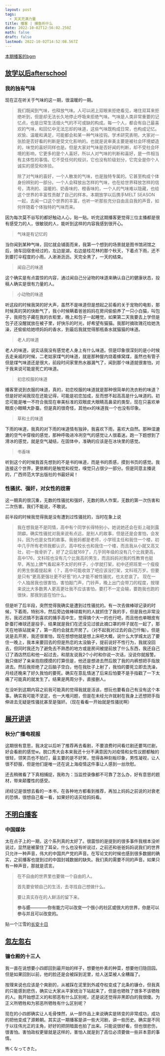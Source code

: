 ```yaml
---
layout: post
tags:
  - 天天充满力量
title: 播客 | 摸鱼听什么
date: 2022-10-02T12:56:02.250Z
math: false
draft: false
lastmod: 2022-10-02T14:52:08.567Z
---
```

[本期播客的bgm](https://www.bilibili.com/video/BV1Zs411m7UU?share_source=copy_web&vd_source=142817be52c861fb7fd312fc32fe11e7)

## [放学以后afterschool](https://podcasts.google.com/feed/aHR0cHM6Ly9hbmNob3IuZm0vcy84MWQwNWY4MC9wb2RjYXN0L3Jzcw?sa=X&ved=0CBAQ9sEGahcKEwiQp8K35cH6AhUAAAAAHQAAAAAQfQ&hl=zh-TW)

### 我的独有气味

现在正在听关于气味的这一期，很温暖的一期。

> 我们既闻到气味，也释放气味。人可以闭上双眼来拒绝看见，堵住双耳来拒绝听到，但是却无法长久地停止呼吸来拒绝气味。气味是人类非常重要的记忆点，也是日常生活烟火气的不可或缺的构成。每一个人，都会有自己最喜欢的气味，和回忆中无法忘却的味道，这些气味既构成日常，也构成记忆。欢愉、温暖和满足，可能都会和某一种气味挂钩。学术研究表明，大家对一张脸是否好看的判断是受文化影响的。也就是说审美主要是被社会环境塑造的，味觉的喜好同样也是。但是大家对气味是否好闻的判断，却不受社会环境的影响，它更多的是个人喜好。所以人对气味的判断和喜好，是一件相当有主体性的事情。它不受任何的规训，它也没有阶级划分，它完全是你个人诚实的感受和体验。
> 
> 除了对气味的喜好，一个人散发的气味，也是独特专属的。它甚至构成个体身份辨别的一部分。一个人会释放出怎样的气味，也在给世界释放怎样的信号，清冽的、温暖的、奶香味的、橙香味的，一个人的气味难以隐藏，也给这个世界的丰富性贡献了自己的样本。本期放学以后携手MELT SEASON 一起，去闻一口这个世界的丰富，也听一听那些充分自由且自我的声音，如何伴随着个体独特的气味而来。

因为每次莫不谷写的都好触动人心，贴一贴。听完这期播客更觉得三位主播都是很有感受力的人，很敏锐的人，能听到这样的内容我感到很开心。

> 气味是有记忆的

当你闻到某种气味，回忆就会铺面而来，我第一个想到的场景就是图书馆闭馆之后，骑车回宿舍经过的，左边是湖，右边是桂花林的那个秋天，下着点下雨，还不到要打伞程度的小雨，人淅淅沥沥。天完全黑了，一天的结束。

> 闻自己的味道

这个确实是有点震惊的内容，通过闻自己分泌物的味道来确认自己的健康状态，投稿人确实是很有力量的人。

> 小动物的味道

听这段的时候我哭的好大声，虽然不是味道但是想起之前看的关于宠物的电影，那时候真的哭的快断气了，我小时候瞒着爸爸妈妈在房间偷偷养了一只小白猫，叫包子，我把包子藏在我的衣柜里，晚上和包子一起睡觉，如果第二天我要去上学但是包子还没醒就放在被子里，好快乐的时光，好希望有猫猫。我那时摘玫瑰花给她洗澡，还偷偷给她喷妈妈的香水，到最后我就觉得那瓶香水就猫猫的味道。

> 老人的味道

老人的味道，说实话我没有感觉老人身上有什么味道。但是印象很深刻的是小时候去走亲戚的时候，二老姑家煤气的味道，就是那种屋内烧着蜂窝煤，虽然也有管子但是煤气味道还是很大，前段时间家里热水器漏气了，闻到那个味道就很害怕，对于我来说可能是死亡的味道。

> 初恋校服的味道

播客里说到衣服的味道，真的，初恋校服的味道就是那种很简单的洗衣粉的味道？但是好好闻我现在还能记得，可能是初恋加成，反而想不起高高是什么味道的。初恋可能是唯一不符合我现在审美标准的双眼皮大眼睛高鼻梁的类型，现在只喜欢单眼皮小眼睛大卧蚕。但是真的很奇怪，其他ex的味道我一个也没有印象。

> 草和土的味道

下雨的味道，我真的对下雨的味道情有独钟，我喜欢下雨，喜欢大自然。那种湿漉漉的空气中穿梭的感觉，那种呼吸进冷冽空气的感觉让人很着迷。跑一下题想到了滑冰的感觉，就是空气凝结，在固体中，准确的应该是在冰块里的感觉。

> 书香味

听到这个的时候我首先想到的不是书的味道，而是书的质感，摸到书页的感觉。我连接这个世界，更依赖的是触觉和视觉，嗅觉只占很少一部分。但是同意主播说的，广西师范大学出版社的书最好闻！

### 性骚扰、强奸，对女性的戕害

这一期真的很沉重，无数的性骚扰和强奸，无数的熟人作案，无数的第一次伤害和二次伤害。我们不能说，不敢说。

前半段的时候我觉得我是没有遭到过性骚扰的，当时在象上说
> 我在想我是不是同情，高中有个同学长得特别小，她说她还会在街上碰到露阴癖。确实性骚扰对我来说有点远，是别人的故事，但是还是会害怕，会发抖，因为也是女性的故事。我爸妈都是老师，小学班主任和我住一个楼，初中几乎所有老师我都认识，高中校长也和我住一个楼，而且我从小就又高又壮，初一我骨折了，好了之后就169了，几乎同年级的没有几个比我更高，高中176，文科班也没有几个比我高的男生，而且妈妈对我的性教育也挺早，再加上脾气看起来不太好的样子，小学就打架，初中还把班里一个瘦瘦的男生倒着提起来（？，高中可能收敛了吧应该没打架，文科班万岁。但要是只有“更高更强壮更不好惹”的人才能不被性骚扰，也太悲哀了。
现在一个人独居我也很害怕，害怕敲门声，门铃声，晚上出门会带刀的程度，按理来说比大多数男人更高更壮我不应该害怕，要打不一定会输，要跑我也跑的很快，那我到底在怕什么。

但是听了后半段，突然觉得我确实是遭到过性骚扰的。有一次去做棒球记录的时候，下着雨，特别冷，然后旁边做棒球裁判的人就抓住了我的手，但是我也非常没形，我迟迟搞不到喜欢的捕手高中生，觉得搞个大一的也行吧，而且他也单眼皮有卧蚕打棒球还是投手，结果就是我们在还没见过彼此摘口罩的样子就在一起了，那天在地铁站就亲了，第一周约会就去开房了。（对不起我对过去的自己忏悔）。但是说是去开房，我还很害怕，现在想想他就是想上床吧大概，说什么大学城太远了要住一晚上，我本来要回去的但是热恋的太没脑子，提前说好不性行为，我就没回去，但同时我还为了避免去不熟悉的地方或是房间被提前放了什么东西，我还自己订了酒店然后和他一起过去，和朋友说我2个小时和你说一次话，没说你就报警。我只做好了亲亲抱抱摸摸的打算但是，他还是想进去然后脱了我的内裤想把手指放进去。然后我拒绝了之后脑子空白，他在我肚子上射了，我怕的要死立即去洗澡，月经还晚来了好久我怕的要死。确实在意乱情迷了后来后怕要不是手指戳了一下太痛了可能真的就发生了。结果是两周分手，直接删人。

在没听到这期内容之前我可能真的觉得我就是活该，想玩也要看自己有没有这个本事。确实我可能不坚定，也一大堆问题，但是在未经允许就射在我身上还想把手指伸进去无疑是性骚扰甚至是强奸。（现在看看一开始就是性骚扰啊）

## [展开讲讲](https://podcasts.google.com/feed/aHR0cHM6Ly93d3cueGltYWxheWEuY29tL2FsYnVtLzI0NjcyMDIxLnhtbA/episode/eG1seV90cmFja181NzIwMDgzMDU?sa=X&ved=0CAUQkfYCahgKEwiQp8K35cH6AhUAAAAAHQAAAAAQ3QM&hl=zh-TW)

### 秋分广播电视报

这期很有意思，我决定以后听了推荐再去看剧，不要浪费时间看烂剧还要骂烂剧，好会看剧的感觉w。脱口秀大会本来我还十分不满意因为对疫情和女性议题都触的很轻，领笑员也不拍灯，最主要的是不好笑，觉得各种刻板印象，男性凝视，让人很不舒服，但是他们是唯一还在说上海疫情这件事让人感到一丝欣慰。

还去稍微看了下真相捕捉，我称为：当监控录像都不可靠了怎么办，好有意思的题材，带来颠覆性的感受。

闭经记是很想去看的一本书，在各种地方都看到推荐，再加上妈妈之前说的对衰老的恐惧，很想自己看一看，如果好的话买给妈妈看。

## [不明白播客](https://podcasts.google.com/feed/aHR0cHM6Ly9mZWVkcy5idXp6c3Byb3V0LmNvbS8xOTgyNTI1LnJzcw/episode/QnV6enNwcm91dC0xMTQxOTcyMw?sa=X&ved=0CAUQkfYCahgKEwiQp8K35cH6AhUAAAAAHQAAAAAQmQM&hl=zh-TW)

### 中国媒体

太在点子上的一期，这个系列真的太好了。很震惊的是提到的很多事件我根本没听说过，显然是被蒙住了耳朵，什么也没有听说过，之前还和爸爸妈妈说我们的世界只允许一种声音，伟大的中国共产党的声音。在写论文的时候也感到很多数据的确实，之前播客也提到过的中国封城数据的缺失。我们真的需要不同的声音。如果只有一种声音，那就是谎言。

> 在不自由的世界里也要做一个自由的人。
> 
> 首先要安顿自己的生活，去寻找自己想做什么。
> 
> 要让真实存在的人鲜活的留下来。
> 
> **参与感————你有能力可以改变一个很小的社区或很大的世界，你是可以参与并且可以改变的。**

贴一个江雪的[长安十日](https://web.archive.org/web/20220107160411/https://mp.weixin.qq.com/s/1wEgqbX-vhfx2zOrNc-4lQ)

## [忽左忽右](https://podcasts.google.com/feed/aHR0cHM6Ly9qdXN0cG9kbWVkaWEuY29tL3Jzcy9sZWZ0LXJpZ2h0LnhtbA/episode/aHR0cHM6Ly9kdHMucG9kdHJhYy5jb20vcmVkaXJlY3QubXAzL2p1c3Rwb2RtZWRpYS5jb20vYXVkaW8vbGVmdC1yaWdodC9sZWZ0cmlnaHQtZXAxOTktMjAyMjA5MjAubXAz?sa=X&ved=0CAUQkfYCahgKEwiQp8K35cH6AhUAAAAAHQAAAAAQlQE&hl=zh-TW)

### 镰仓殿的十三人

我一直在说想要小四郎回到最开始的样子，想要他朴素的种菜，想要他归隐田园。但是如果回到以前，他的脸还是会被踩到泥里，给人送菜被人全糟蹋了。

按理来说也应该是个爽剧的，从被踩在泥里到外戚夺权变成了北条的镰仓，但我真的只能感到悲伤，确实让大家从平家统治下站起来了，但是也牺牲了很多不该牺牲的人。我开始想正义的和邪恶有什么区别呢，还是说还觉得非黑即白的我很傻。为正义所牺牲和为邪恶所牺牲有什么区别呢？

现在的小四郎确实让人毛骨悚然，从一部作品上来说确实是转变的非常成功，成功的把他变成了源赖朝。其实这一期播客是讲一些大河剧，讲一些历史。确实是不同于以往伟光正的主角，好好的把阴暗面也拍了出来。只能说很好看，但也很悲伤，很害怕。害怕政权更替就是这样的，害怕人就是到了高位必须要做一些非本意的事情。

怖くなってきた。


